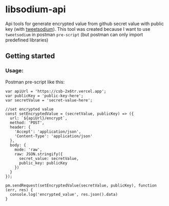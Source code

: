 # libsodium-api
 
Api tools for generate encrypted value from github secret value with public key (with [tweetsodium](https://github.com/github/tweetsodium)).
This tool was created because I want to use `tweetsodium` in postman `pre-script` (but postman can only import predefined libraries)

## Getting started

### Usage:
Postman pre-script like this:
```
var apiUrl = 'https://csb-2x6tr.vercel.app';
var publicKey = 'public-key-here';
var secretValue = 'secret-value-here';

//set encrypted value
const setEncryptedValue = (secretValue, publicKey) => ({
  url: `${apiUrl}/encrypt`,
  method: 'POST',
  header: {
    'Accept': 'application/json',
    'Content-Type': 'application/json'
  },
  body: {
    mode: 'raw',
    raw: JSON.stringify({
      secret_value: secretValue,
      public_key: publicKey
    })
  }
});

pm.sendRequest(setEncryptedValue(secretValue, publicKey), function (err, res) {
  console.log('encrypted_value', res.json().data)
}
```
